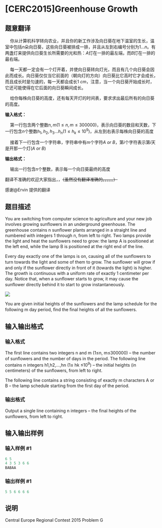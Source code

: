 # [CERC2015]Greenhouse Growth 

## 题意翻译

$\quad$你从计算机科学转向农业，并且你的新工作涉及向日葵在地下温室的生长，温室中包括$n$朵向日葵，这些向日葵被排成一排，并且从左到右编号分别为$1...n$。有两盏灯来提供向日葵生长所需要的光和热：$A$灯在一排的最左端，而$B$灯在一排的最右端。

$\quad$每一天都一定会有一个灯开着，并使向日葵转向灯光，而且有几个向日葵会因此而成长。向日葵仅仅当它前面的（朝向灯的方向）向日葵比它高时它才会成长，而且成长时是匀速的，每一天都会成长$1\ cm$，注意，当一个向日葵开始成长时，它还可能使得在它后面的向日葵瞬间成长。

$\quad$给你每株向日葵的高度，还有每天开灯的时间表，要求求出最后所有的向日葵的高度。

**输入格式：**

$\quad$第一行包含两个整数$n,m(1\le n,m\le 300000)$，表示向日葵的数目和天数，下一行包含$n$个整数$h_1,h_2,h_3...h_n(1\le h_k\le 10^9)$，从左到右表示每株向日葵的高度

$\quad$接着下一行包含一个字符串，字符串中有$m$个字符$A\ or\ B$，第$i$个字符表示第$i$天是开那一个灯$(A\ or\ B)$

**输出格式：**

$\quad$输出一行包含$n$个整数，表示每一个向日葵最终的高度

翻译不准确的欢迎大家指出，，~~（虽然没有翻译准确的。。。。。）~~

感谢@Ervin 提供的翻译

## 题目描述

You are switching from computer science to agriculture and your new job involves growing sunﬂowers in an underground greenhouse. The greenhouse contains n sunﬂower plants arranged in a straight line and numbered with integers 1 through n, from left to right. Two lamps provide the light and heat the sunﬂowers need to grow: the lamp A is positioned at the left end, while the lamp B is positioned at the right end of the line.

Every day exactly one of the lamps is on, causing all of the sunﬂowers to turn towards the light and some of them to grow. The sunﬂower will grow if and only if the sunﬂower directly in front of it (towards the light) is higher. The growth is continuous with a uniform rate of exactly 1 centimeter per day. Notice that, when a sunﬂower starts to grow, it may cause the sunﬂower directly behind it to start to grow instantaneously.

![](https://cdn.luogu.com.cn/upload/pic/16238.png )

You are given initial heights of the sunﬂowers and the lamp schedule for the following m day period, ﬁnd the ﬁnal heights of all the sunﬂowers.

## 输入输出格式

### 输入格式

The ﬁrst line contains two integers n and m (1≤n, m≤300000) – the number of sunﬂowers and the number of days in the period. The following line contains n integers h1,h2,...,hn (1≤ hk ≤$10^9$) – the initial heights (in centimeters) of the sunﬂowers, from left to right.

The following line contains a string consisting of exactly m characters A or B – the lamp schedule starting from the ﬁrst day of the period.

### 输出格式

Output a single line containing n integers – the ﬁnal heights of the sunﬂowers, from left to right.

## 输入输出样例

### 输入样例 #1

```cpp
6 5 
4 3 5 3 6 6 
BABAA

```
### 输出样例 #1

```cpp
5 5 6 6 6 6
```


## 说明

Central Europe Regional Contest 2015 Problem G

